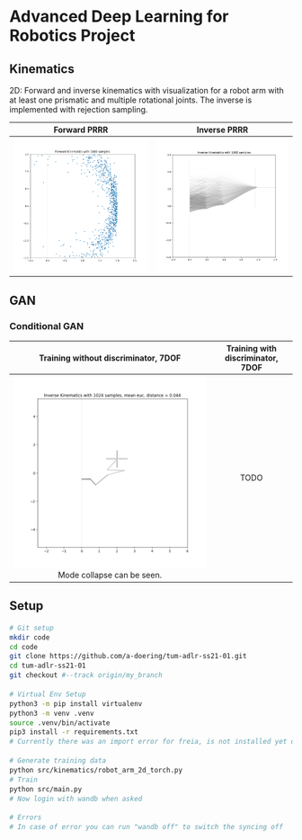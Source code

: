 # Advanced Deep Learning for Robotics Project

## Kinematics
2D: Forward and inverse kinematics with visualization for a robot arm with at least one prismatic and multiple rotational joints. The inverse is implemented with rejection sampling.



Forward PRRR           |  Inverse PRRR
:-------------------------:|:-------------------------:
![](img/forward.png)  |  ![](img/inverse.png)

## GAN
### Conditional GAN

Training without discriminator, 7DOF           |  Training with discriminator, 7DOF 
:-------------------------:|:-------------------------:
![](img/evaluate_no_disc.png) Mode collapse can be seen.  |  TODO


## Setup

```sh
# Git setup
mkdir code
cd code
git clone https://github.com/a-doering/tum-adlr-ss21-01.git
cd tum-adlr-ss21-01
git checkout #--track origin/my_branch 

# Virtual Env Setup
python3 -m pip install virtualenv
python3 -m venv .venv
source .venv/bin/activate
pip3 install -r requirements.txt
# Currently there was an import error for freia, is not installed yet on remote, can remove with nano from requirements.txt for now

# Generate training data
python src/kinematics/robot_arm_2d_torch.py
# Train
python src/main.py
# Now login with wandb when asked

# Errors
# In case of error you can run "wandb off" to switch the syncing off
```
